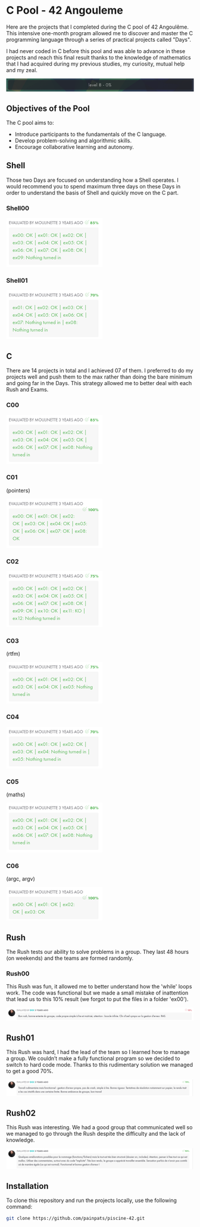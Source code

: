 # C Pool - 42 Angouleme

Here are the projects that I completed during the C pool of 42 Angoulême. This intensive one-month program allowed me to discover and master the C programming language through a series of practical projects called "Days".

I had never coded in C before this pool and was able to advance in these projects and reach this final result thanks to the knowledge of mathematics that I had acquired during my previous studies, my curiosity, mutual help and my zeal.

![Level bar](Assets/levelbar.png)


## Objectives of the Pool

The C pool aims to:
- Introduce participants to the fundamentals of the C language.
- Develop problem-solving and algorithmic skills.
- Encourage collaborative learning and autonomy.


## Shell

Those two Days are focused on understanding how a Shell operates.
I would recommend you to spend maximum three days on these Days in order to understand the basis of Shell and quickly move on the C part.

### Shell00
![Shell 00 results](Assets/shell00.png)

### Shell01
![Shell 01 results](Assets/shell01.png)


## C
There are 14 projects in total and I achieved 07 of them.
I preferred to do my projects well and push them to the max rather than doing the bare minimum and going far in the Days. This strategy allowed me to better deal with each Rush and Exams.

### C00
![C 00 results](Assets/C00.png)

### C01
(pointers)

![C 01 results](Assets/C01.png)

### C02
![C 02 results](Assets/C02.png)

### C03
(rtfm)

![C 03 results](Assets/C03.png)

### C04
![C 04 results](Assets/C04.png)

### C05
(maths)

![C 05 results](Assets/C05.png)

### C06
(argc, argv)

![C 06 results](Assets/C06.png)


## Rush
The Rush tests our ability to solve problems in a group. They last 48 hours (on weekends) and the teams are formed randomly.

### Rush00
This Rush was fun, it allowed me to better understand how the 'while' loops work. The code was functional but we made a small mistake of inattention that lead us to this 10% result (we forgot to put the files in a folder 'ex00'). 

![Rush 00 results](Assets/rush00.png)

## Rush01
This Rush was hard, I had the lead of the team so I learned how to manage a group. We couldn’t make a fully functional program so we decided to switch to hard code mode. Thanks to this rudimentary solution we managed to get a good 70%.

![Rush 01 results](Assets/rush01.png)

## Rush02
This Rush was interesting. We had a good group that communicated well so we managed to go through the Rush despite the difficulty and the lack of knowledge.

![Rush 02 results](Assets/rush02.png)


## Installation

To clone this repository and run the projects locally, use the following command:

```bash
git clone https://github.com/painpats/piscine-42.git
